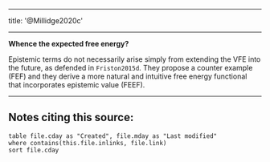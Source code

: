 
---
title: '@Millidge2020c'

---

**Whence the expected free energy?**

Epistemic terms do not necessarily arise simply from extending the VFE into the future, as defended in `Friston2015d`. They propose a counter example (FEF) and they derive a more natural and intuitive free energy functional that incorporates epistemic value (FEEF).

---
## Notes citing this source:
```dataview
table file.cday as "Created", file.mday as "Last modified"
where contains(this.file.inlinks, file.link)
sort file.cday
```

